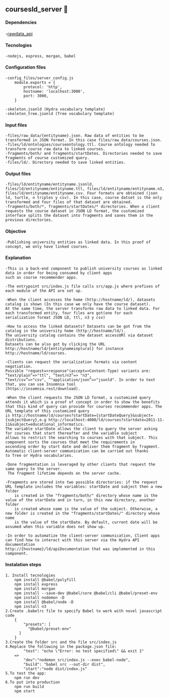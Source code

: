 ## coursesld_server 📘

#### Dependencies
  -[rawdata_api](https://github.com/yalopez84/rawdata_api "rawdata_api")
   
#### Tecnologies 
    -nodejs, express, morgan, babel
    
#### Configuration files

	-config_files/server_config.js 
		module.exports = {
		    protocol: 'http',
		    hostname: 'localhost:3000',
		    port: 3000,
		}
    
 	-skeleton.jsonld (Hydra vocabulary template)
 	-skeleton_tree.jsonld (Tree vocabulary template)
 
#### Input files 
	-files/raw_data/{entityname}.json. Raw data of entities to be transformed in JSON format. In this case files/raw_data/courses.json.
	-files/ld/ontologies/courseontology.ttl. Course ontology needed to transform course raw data to linked courses.
	-fragments/both/ and fragments/startDates. Directories needed to save fragments of course customized query.
	-files/ld/. Directory needed to save linked entities.

#### Output files
	-files/ld/entityname/entityname.jsonld, files/ld/entityname/entityname.ttl, files/ld/entityname/entityname.n3, files/ld/entityname/entityname.csv. Four formats are obtained (json ld, turtle, n triples y csv). In this case, course datset is the only transformed and four files of that dataset are obtained.
	-fragments/both/*, fragments/startDates/* directories. When a client requests the course dataset in JSON LD format, the customized interface splits the dataset into fragments and saves them in the previous directories.
	
#### Objective
    -Publishing university entities as linked data. In this proof of concept, we only have linked courses. 
    
#### Explanation
	-This is a back-end component to publish university courses as linked data in order for being consumed by client apps 
	such as course recommender apps. 
	
	-The entrypoint src/index.js file calls src/app.js where prefixes of each module of the API are set up.
	
	-When the client accesses the home (http://hostname/ld/), datasets catalog is shown (In this case we only have the course dataset).
	At the same time, the server transforms raw data to linked data. For each transformed entity, four files are got(one for each 
	serialization format JSON LD, ttl, n3 y csv) 
	
	-How to access the linked datasets? Datasets can be got from the catalog in the university home (http://hostname/ld/). 
	The university catalog contains the dataset accessURl via dataset distributions. 
	Datasets can be also got by clicking the URL http://hostname/ld/{entitynameinplural} for instance http://hostname/ld/courses.
	
	-Clients can request the serialization formats via content negotiation. 
	Possible "request=>response"(accept=>Content-Type) variants are: ”text/plain”=>"ttl", ”text/n3”=> "n3",
	”text/csv”=>"csv", ”"application/json”=>"jsonld". In order to text that, you can use Insomnia tool
	(https://insomnia.rest/download).
	
	-When the client requests the JSON LD format, a customized query attends it which is a proof of concept in order to show the benefits 
	that this kind of query can provide for courses recommender apps. The URL template of this customized query 
	is http://hostname/ld/courses?startDate={startDateQuery}&subject={subjectQuery},e.g http://localhost:4000/ld/courses?startdate=2011-11-11&subject=educational_informatics.
	The variable startDate allows the client to query the server asking for courses that start thereafter and the variable subject 
	allows to restrict the searching to courses with that subject. This component sorts the courses that meet the requirements in 
	ascending order by start date and deliver them fragment by fragment. Automatic client-server communication can be carried out thanks 
	to Tree or Hydra vocabularies.  
	
  	-Done fragmentation is leveraged by other clients that request the same query to the server. 
   	 The fragment lifetime depends on the server cache. 
    
   	-Fragments are stored into two possible directories: if the request URL template includes the variables: startDate and subject then a new folder 
    	is created in the "fragments/both/" directory whose name is the value of the startDate and in turn, in this new directory, another folder 
    	is created whose name is the value of the subject. Otherwise, a new folder is created in the "fragments/startDates/" directory whose name 
    	is the value of the startDate. By default, current date will be assumed when this variable does not show up.
	
	-In order to automatize the client-server communication, Client apps can find how to interact with this server via the Hydra API documentation
	http://{hostname}/ld/apiDocumentation that was implemented in this component.
#### Instalation steps
	1. Install tecnologies
		npm install @babel/polyfill 
		npm install express
		npm install morgan 
		npm install --save-dev @babel/core @babel/cli @babel/preset-env  
		npm install nodemon -D 
		npm install @babel/node -D 
		npm install n3
	2.Create .babelrc file to specify Babel to work with novel javascript code
		{
		    "presets": [
  		      "@babel/preset-env"
  		  ]
		} 
	3.Create the folder src and the file src/index.js
	4.Replace the following in the package.json file:
		    "test": "echo \"Error: no test specified\" && exit 1" 
        =>	
            "dev":"nodemon src/index.js --exec babel-node",  
			"build": "babel src --out-dir dist",  
			"start":"node dist/index.js"	
	5.To test the app:
		npm run dev
	6.To put into production
		npm run build 
		npm start 